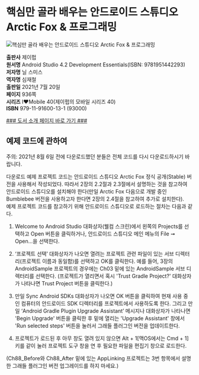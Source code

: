 # 핵심만 골라 배우는 안드로이드 스튜디오 Arctic Fox & 프로그래밍
![핵심만 골라 배우는 안드로이드 스튜디오 Arctic Fox & 프로그래밍](http://image.kyobobook.co.kr/images/book/xlarge/131/x9791191600131.jpg)

**출판사** 제이펍  
**원서명** Android Studio 4.2 Development Essentials(ISBN: 9781951442293)  
**저자명** 닐 스미스  
**역자명** 심재철  
**출판일** 2021년 7월 20일  
**페이지** 936쪽   
**시리즈** I♥Mobile 40(제이펍의 모바일 시리즈 40)  
**ISBN**  979-11-91600-13-1 (93000)  

[### 도서 소개 페이지 바로 가기 ###](https://jpub.tistory.com/1180)  

## 예제 코드에 관하여  
주의: 2021년 8월 6일 전에 다운로드했던 분들은 전체 코드를 다시 다운로드하시기 바랍니다.

다운로드 예제 프로젝트 코드는 안드로이드 스튜디오 Arctic Fox 정식 공개(Stable) 버전을 사용해서 작성되었다. 따라서 2장의 2.2절과 2.3절에서 설명하는 것을 참고하여 안드로이드 스튜디오를 설치해야 한다(만일 Arctic Fox 다음으로 개발 중인 Bumblebee 버전을 사용하고자 한다면 2장의 2.4절을 참고하여 추가로 설치한다).  
예제 프로젝트 코드를 참고하기 위해 안드로이드 스튜디오로 로드하는 절차는 다음과 같다.  

1. Welcome to Android Studio 대화상자(웰컴 스크린)에서 왼쪽의 Projects를 선택하고 Open 버튼을 클릭하거나, 안드로이드 스튜디오 메인 메뉴의 File ➞ Open...을 선택한다.  

2. ‘프로젝트 선택’ 대화상자가 나오면 열려는 프로젝트 관련 파일이 있는 서브 디렉터리(프로젝트 이름과 동일함)를 선택하고 OK를 클릭한다. 예를 들어, 3장의 AndroidSample 프로젝트의 경우에는 Ch03 밑에 있는 AndroidSample 서브 디렉터리를 선택한다. 
(프로젝트가 열리면서 혹시 'Trust Gradle Project?' 대화상자가 나타나면 Trust Project 버튼을 클릭한다.)  

3. 만일 Sync Android SDKs 대화상자가 나오면 OK 버튼을 클릭하여 현재 사용 중인 컴퓨터의 안드로이드 SDK 디렉터리를 프로젝트에서 사용하도록 한다. 
그리고 만일 ‘Android Gradle Plugin Upgrade Assistant’ 메시지나 대화상자가 나타나면 'Begin Upgrade' 버튼을 클릭한 후 밑에 열리는 'Upgrade Assistant' 창에서 'Run selected steps' 버튼을 눌러서 그래들 플러그인 버전을 업데이트한다.  

4. 프로젝트가 로드된 후 아무 창도 열려 있지 않으면 Alt + 1[맥OS에서는 Cmd + 1] 키를 같이 눌러 프로젝트 도구 창을 연 후 필요한 파일을 편집기 창으로 로드한다.  

(Ch88_Before와 Ch88_After 밑에 있는 AppLinking 프로젝트는 3번 항목에서 설명한 그래들 플러그인 버전 업그레이드를 하지 마세요.)
